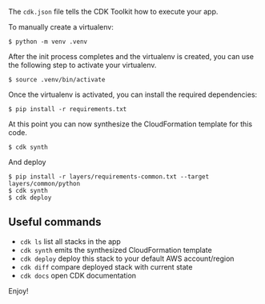 
The `cdk.json` file tells the CDK Toolkit how to execute your app.

To manually create a virtualenv:

```
$ python -m venv .venv
```

After the init process completes and the virtualenv is created, you can use the following
step to activate your virtualenv.

```
$ source .venv/bin/activate
```

Once the virtualenv is activated, you can install the required dependencies:

```
$ pip install -r requirements.txt
```

At this point you can now synthesize the CloudFormation template for this code.

```
$ cdk synth
```

And deploy

```
$ pip install -r layers/requirements-common.txt --target layers/common/python
$ cdk synth
$ cdk deploy
```

## Useful commands

 * `cdk ls`          list all stacks in the app
 * `cdk synth`       emits the synthesized CloudFormation template
 * `cdk deploy`      deploy this stack to your default AWS account/region
 * `cdk diff`        compare deployed stack with current state
 * `cdk docs`        open CDK documentation

Enjoy!
